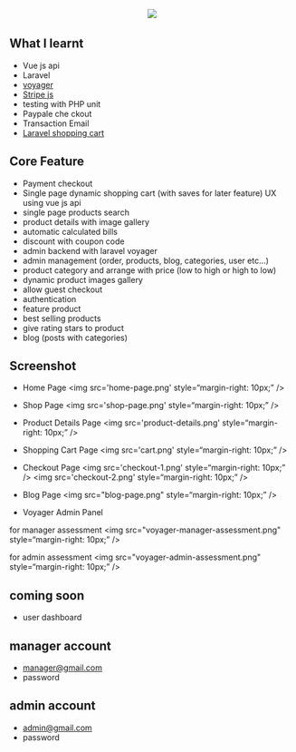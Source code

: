 <p align="center"><a href="https://laravel.com" target="_blank"><img src="https://raw.githubusercontent.com/laravel/art/master/logo-lockup/5%20SVG/2%20CMYK/1%20Full%20Color/laravel-logolockup-cmyk-red.svg" width="400"></a></p>

## What I learnt

- Vue js api
- Laravel
- <a href="https://voyager-docs.devdojo.com">voyager</a>
- <a href="https://stripe.com/docs/js">Stripe js</a>
- testing with PHP unit
- Paypale che ckout
- Transaction Email
- <a href="https://packagist.org/packages/hardevine/shoppingcart">Laravel shopping cart</a>

## Core Feature

- Payment checkout
- Single page dynamic shopping cart (with saves for later feature) UX using vue js api
- single page products search
- product details with image gallery
- automatic calculated bills
- discount with coupon code
- admin backend with laravel voyager
- admin management (order, products, blog, categories, user etc...)
- product category and arrange with price (low to high or high to low)
- dynamic product images gallery
- allow guest checkout
- authentication
- feature product
- best selling products
- give rating stars to product
- blog (posts with categories)


## Screenshot

- Home Page
<img src='home-page.png' style=“margin-right: 10px;” />

- Shop Page
<img src='shop-page.png' style=“margin-right: 10px;” />

- Product Details Page
<img src='product-details.png' style=“margin-right: 10px;” />

- Shopping Cart Page
<img src='cart.png' style=“margin-right: 10px;” />

- Checkout Page
<img src='checkout-1.png' style=“margin-right: 10px;” />
<img src='checkout-2.png' style=“margin-right: 10px;” />

- Blog Page
<img src="blog-page.png" style=“margin-right: 10px;” />

- Voyager Admin Panel

for manager assessment
<img src="voyager-manager-assessment.png" style=“margin-right: 10px;” />

for admin assessment
<img src="voyager-admin-assessment.png" style=“margin-right: 10px;” />



## coming soon

- user dashboard

## manager account

- manager@gmail.com
- password

## admin account

- admin@gmail.com
- password

